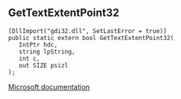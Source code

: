 ## GetTextExtentPoint32

```
[DllImport("gdi32.dll", SetLastError = true)]
public static extern bool GetTextExtentPoint32(
   IntPtr hdc,
   string lpString,
   int c,
   out SIZE psizl
);
```

[Microsoft documentation](https://docs.microsoft.com/en-us/windows/win32/api/wingdi/nf-wingdi-gettextextentpoint32a)
